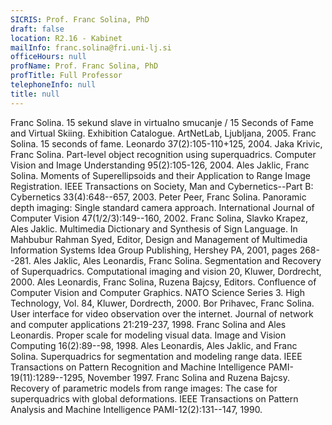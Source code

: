 ```yaml
---
SICRIS: Prof. Franc Solina, PhD
draft: false
location: R2.16 - Kabinet
mailInfo: franc.solina@fri.uni-lj.si
officeHours: null
profName: Prof. Franc Solina, PhD
profTitle: Full Professor
telephoneInfo: null
title: null
---
```




Franc Solina.  15 sekund slave in virtualno smucanje / 15 Seconds of Fame and Virtual Skiing. Exhibition Catalogue. ArtNetLab, Ljubljana, 2005.
Franc Solina.  15 seconds of fame. Leonardo 37(2):105-110+125, 2004.
Jaka Krivic, Franc Solina.  Part-level object recognition using superquadrics. Computer Vision and Image Understanding 95(2):105-126, 2004.
Ales Jaklic, Franc Solina.  Moments of Superellipsoids and their Application to Range Image Registration. IEEE Transactions on Society, Man and Cybernetics--Part B: Cybernetics 33(4):648--657, 2003.
Peter Peer, Franc Solina.  Panoramic depth imaging: Single standard camera approach. International Journal of Computer Vision 47(1/2/3):149--160, 2002.
Franc Solina, Slavko Krapez, Ales Jaklic.  Multimedia Dictionary and Synthesis of Sign Language. In Mahbubur Rahman Syed, Editor, Design and Management of Multimedia Information Systems Idea Group Publishing, Hershey PA, 2001, pages 268--281.
Ales Jaklic, Ales Leonardis, Franc Solina.  Segmentation and Recovery of Superquadrics. Computational imaging and vision 20, Kluwer, Dordrecht, 2000.
Ales Leonardis, Franc Solina, Ruzena Bajcsy, Editors. Confluence of Computer Vision and Computer Graphics. NATO Science Series 3. High Technology, Vol. 84, Kluwer, Dordrecth, 2000.
Bor Prihavec, Franc Solina.  User interface for video observation over the internet. Journal of network and computer applications 21:219-237, 1998.
Franc Solina and Ales Leonardis.  Proper scale for modeling visual data. Image and Vision Computing 16(2):89--98, 1998.
Ales Leonardis, Ales Jaklic, and Franc Solina. Superquadrics for segmentation and modeling range data. IEEE Transactions on Pattern Recognition and Machine Intelligence PAMI-19(11):1289--1295, November 1997.
Franc Solina and Ruzena Bajcsy.  Recovery of parametric models from range images: The case for superquadrics with global deformations. IEEE Transactions on Pattern Analysis and Machine Intelligence PAMI-12(2):131--147, 1990.